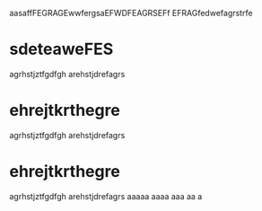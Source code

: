 aasaffFEGRAGEwwfergsaEFWDFEAGRSEFf
EFRAGfedwefagrstrfe
# sdeteaweFES
agrhstjztfgdfgh
arehstjdrefagrs
# ehrejtkrthegre
agrhstjztfgdfgh
arehstjdrefagrs

# ehrejtkrthegre
agrhstjztfgdfgh
arehstjdrefagrs
aaaaa
aaaa
aaa
aa
a